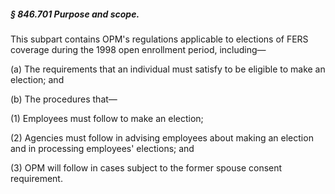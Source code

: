 ##### § 846.701 Purpose and scope. #####

This subpart contains OPM's regulations applicable to elections of FERS coverage during the 1998 open enrollment period, including—

(a) The requirements that an individual must satisfy to be eligible to make an election; and

(b) The procedures that—

(1) Employees must follow to make an election;

(2) Agencies must follow in advising employees about making an election and in processing employees' elections; and

(3) OPM will follow in cases subject to the former spouse consent requirement.
